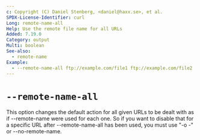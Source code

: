 ```yaml
---
c: Copyright (C) Daniel Stenberg, <daniel@haxx.se>, et al.
SPDX-License-Identifier: curl
Long: remote-name-all
Help: Use the remote file name for all URLs
Added: 7.19.0
Category: output
Multi: boolean
See-also:
  - remote-name
Example:
  - --remote-name-all ftp://example.com/file1 ftp://example.com/file2
---
```


# `--remote-name-all`

This option changes the default action for all given URLs to be dealt with as
if --remote-name were used for each one. So if you want to disable that for a
specific URL after --remote-name-all has been used, you must use "-o -" or
--no-remote-name.
